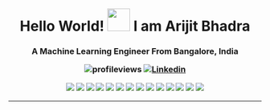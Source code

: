 <!--**iAmKankan/iAMKankan** is a ✨ _special_ ✨ repository because its `README.md` (this file) appears on your GitHub profile.

Here are some ideas to get you started:

- 🔭 I’m currently working on ...
- 🌱 I’m currently learning ...
- 👯 I’m looking to collaborate on ...
- 🤔 I’m looking for help with ...
- 💬 Ask me about ...
- 📫 How to reach me: ...
- 😄 Pronouns: ...
- ⚡ Fun fact: ...
-->
<h1 align="center">Hello World! <img width="45" src="https://user-images.githubusercontent.com/12748752/134773224-c0fedb48-0cb6-40c9-8996-b4639fc3994b.gif"
> I am Arijit Bhadra </h1>
<h3 align="center">A Machine Learning Engineer From Bangalore, India
<p align="center">
 
 ![profileviews](https://komarev.com/ghpvc/?username=iAMKankan&color=brightgreen&style=plastic&label=PROFILE+VIEWS) [![Linkedin](https://img.shields.io/badge/LinkedIn-0077B5?style=for-the-badge&logo=linkedin&logoColor=white&color=blue&style=plastic)](https://www.linkedin.com/in/arijit-bhadra-576316b1)
 <p align="center">
  
![](https://img.shields.io/badge/Python-3776AB?style=for-the-badge&logo=python&logoColor=white)
![](https://img.shields.io/badge/Scala-DC322F?style=for-the-badge&logo=scala&logoColor=white)
![]( https://img.shields.io/badge/Java-ED8B00?style=for-the-badge&logo=java&logoColor=white)
 	![](https://img.shields.io/badge/TensorFlow-FF6F00?style=for-the-badge&logo=TensorFlow&logoColor=white)
 ![](https://img.shields.io/badge/scikit_learn-F7931E?style=for-the-badge&logo=scikit-learn&logoColor=white)
![]( https://img.shields.io/badge/Keras-D00000?style=for-the-badge&logo=Keras&logoColor=white)
 	![](https://img.shields.io/badge/Numpy-777BB4?style=for-the-badge&logo=numpy&logoColor=white)
 	![](https://img.shields.io/badge/Pandas-2C2D72?style=for-the-badge&logo=pandas&logoColor=white)
 ![](https://img.shields.io/badge/PyTorch-EE4C2C?style=for-the-badge&logo=PyTorch&logoColor=white)
 	![](https://img.shields.io/badge/Jupyter-F37626.svg?&style=for-the-badge&logo=Jupyter&logoColor=white)
 ![](https://img.shields.io/badge/conda-342B029.svg?&style=for-the-badge&logo=anaconda&logoColor=white)
  ![](https://img.shields.io/badge/PyCharm-000000.svg?&style=for-the-badge&logo=PyCharm&logoColor=white)
 ![](https://img.shields.io/badge/Windows-0078D6?style=for-the-badge&logo=windows&logoColor=white)
 ![](https://img.shields.io/badge/Ubuntu-E95420?style=for-the-badge&logo=ubuntu&logoColor=white)

</h3>
  
  
-----
  
